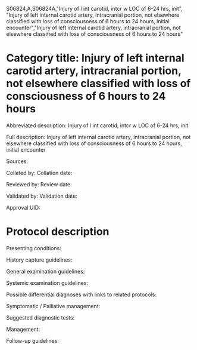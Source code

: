 S06824,A,S06824A,"Injury of l int carotid, intcr w LOC of 6-24 hrs, init", "Injury of left internal carotid artery, intracranial portion, not elsewhere classified with loss of consciousness of 6 hours to 24 hours, initial encounter","Injury of left internal carotid artery, intracranial portion, not elsewhere classified with loss of consciousness of 6 hours to 24 hours"
# Category title: Injury of left internal carotid artery, intracranial portion, not elsewhere classified with loss of consciousness of 6 hours to 24 hours

Abbreviated description: Injury of l int carotid, intcr w LOC of 6-24 hrs, init

Full description: Injury of left internal carotid artery, intracranial portion, not elsewhere classified with loss of consciousness of 6 hours to 24 hours, initial encounter

Sources:

Collated by:
Collation date:

Reviewed by:
Review date:

Validated by:
Validation date:

Approval UID:

# Protocol description

Presenting conditions:

History capture guidelines:

General examination guidelines:

Systemic examination guidelines:

Possible differential diagnoses with links to related protocols:

Symptomatic / Palliative management:

Suggested diagnostic tests:

Management:

Follow-up guidelines:

